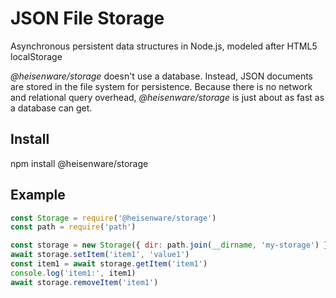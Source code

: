 # JSON File Storage

Asynchronous persistent data structures in Node.js, modeled after HTML5
localStorage

_@heisenware/storage_ doesn't use a database. Instead, JSON documents are stored
in the file system for persistence. Because there is no network and relational
query overhead, _@heisenware/storage_ is just about as fast as a database can
get.

## Install

npm install @heisenware/storage

## Example

```javascript
const Storage = require('@heisenware/storage')
const path = require('path')

const storage = new Storage({ dir: path.join(__dirname, 'my-storage') })
await storage.setItem('item1', 'value1')
const item1 = await storage.getItem('item1')
console.log('item1:', item1)
await storage.removeItem('item1')
```
